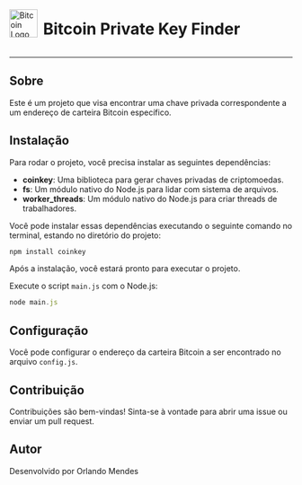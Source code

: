 <div style="display: flex; align-items: center;">
  <img src="https://static.vecteezy.com/system/resources/thumbnails/008/854/653/small_2x/coin-cryptocurrency-bitcoin-free-png.png" alt="Bitcoin Logo" width="50" height="50" style="margin-right: 10px;">
  <h1>Bitcoin Private Key Finder</h1>
</div>

---

## Sobre

Este é um projeto que visa encontrar uma chave privada correspondente a um endereço de carteira Bitcoin específico.

## Instalação

Para rodar o projeto, você precisa instalar as seguintes dependências:

- **coinkey**: Uma biblioteca para gerar chaves privadas de criptomoedas.
- **fs**: Um módulo nativo do Node.js para lidar com sistema de arquivos.
- **worker_threads**: Um módulo nativo do Node.js para criar threads de trabalhadores.

Você pode instalar essas dependências executando o seguinte comando no terminal, estando no diretório do projeto:

```bash
npm install coinkey
```

Após a instalação, você estará pronto para executar o projeto.

Execute o script `main.js` com o Node.js:
```javascript
node main.js
```

## Configuração

Você pode configurar o endereço da carteira Bitcoin a ser encontrado no arquivo `config.js`.

## Contribuição

Contribuições são bem-vindas! Sinta-se à vontade para abrir uma issue ou enviar um pull request.

## Autor

Desenvolvido por Orlando Mendes

